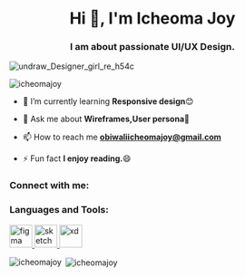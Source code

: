 <h1 align="center">Hi 👋, I'm Icheoma Joy</h1>

<h3 align="center">I am about passionate UI/UX Design.</h3> 

![undraw_Designer_girl_re_h54c](https://github.com/IcheomaJoy/IcheomaJoy/assets/133162594/0195b9e1-28de-4e68-89ed-c5bc927655fa)

<p align="left"> <img src="https://komarev.com/ghpvc/?username=icheomajoy&label=Profile%20views&color=0e75b6&style=flat" alt="icheomajoy" /> </p>


- 🌱 I’m currently learning **Responsive design**😊


- 💬 Ask me about **Wireframes,User persona**💁


- 📫 How to reach me **obiwaliicheomajoy@gmail.com**


- ⚡ Fun fact **I enjoy reading.**😄


<h3 align="left">Connect with me:</h3>

<p align="left">

</p>


<h3 align="left">Languages and Tools:</h3>

<p align="left"> <a href="https://www.figma.com/" target="_blank" rel="noreferrer"> <img src="https://www.vectorlogo.zone/logos/figma/figma-icon.svg" alt="figma" width="40" height="40"/> </a> <a href="https://www.sketch.com/" target="_blank" rel="noreferrer"> <img src="https://www.vectorlogo.zone/logos/sketchapp/sketchapp-icon.svg" alt="sketch" width="40" height="40"/> </a> <a href="https://www.adobe.com/products/xd.html" target="_blank" rel="noreferrer"> <img src="https://cdn.worldvectorlogo.com/logos/adobe-xd.svg" alt="xd" width="40" height="40"/> </a> </p>


<p><img align="left" src="https://github-readme-stats.vercel.app/api/top-langs?username=icheomajoy&show_icons=true&locale=en&layout=compact" alt="icheomajoy" /></p>


<p>&nbsp;<img align="center" src="https://github-readme-stats.vercel.app/api?username=icheomajoy&show_icons=true&locale=en" alt="icheomajoy" /></p>

